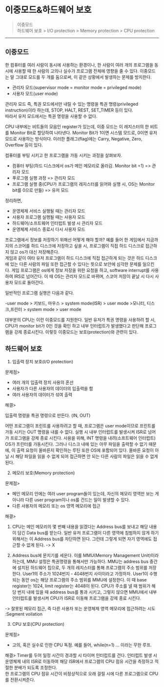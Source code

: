 # 이중모드&하드웨어 보호
> 이중모드  
> 하드웨어 보호
>     > I/O protection
>     > Memory protection
>     > CPU protection
-----------------------------


## 이중모드

한 컴퓨터를 여러 사람이 동시에 사용하는 환경이나, 한 사람이 여러 개의 프로그램을 동시에 사용할 때 한 사람의 고의나 실수가 프로그램 전체에 영향을 줄 수 있다.
이중모드는 말 그대로 모드를 두 개를 둠으로써, 이 같은 상황에서 발생하는 문제를 방지한다.

* 관리자 모드(supervisor mode = monitor mode = privileged mode)
* 사용자 모드(user mode)

관리자 모드 즉, 특권 모드에서만 내릴 수 있는 명령을 특권 명령(privileged instruction)이라 하는데, STOP, HALT, REST, SET_TIMER 등이 있다.  
따라서 유저 모드에서는 특권 명령을 사용할 수 없다.  

CPU 내부에는 비트들의 모음인 register가 있는데, 이중 모드는 이 레지스터의 한 비트를 Monitor Bit로 할당하여 나타낸다. 
Monitor Bit가 1이면 시스템 모드로, 0이면 유저 모드로 사용하는 방식이다. 이러한 플래그(flag)에는 Carry, Negative, Zero, Overflow 등이 있다.

컴퓨터를 부팅 시키고 한 프로그램을 가동 시키는 과정을 살펴보자.  

- 컴퓨터 부팅(하드 디스크에서 os가 메인 메모리로 올라감. Monitor bit =1) => 관리자 모드
- 푸로그램 실행 과정 => 관리자 모드
- 프로그램 실행 중(CPU가 프로그램의 레지스터를 읽어와 실행 시, OS는 Monitor bit를 0으로 만듦) => 유저 모드

정리하면,

- 운영체제 서비스 실행될 때는 관리자 모드
- 사용자 프로그램 실행될 때는 사용자 모드
- 하드웨어/소프트웨어 인터럽트 발생 시 관리자 모드
- 운영체제 서비스 종료시 다시 사용자 모드

프로그램에서 정보를 저장하기 위해선 어떻게 해야 할까? 예를 들어 한 게임에서 지금까지의 스코어를 하드 디스크에 저장하고 싶을 시, 프로그램이 직접 하드 디스크로 접근하지 않고 os가 대신 저장해준다.  
게임과 같이 여타 유저 프로그램이 하드 디스크에 직접 접근하게 되는 것은 하드 디스크에 있는 다른 사람의 파일 또한 접근할 수 있다는 뜻으로 보안에 심각한 문제를 일으킨다.
게임 프로그램은 os에게 정보 저장을 위한 요청을 하고, software interrupt를 사용하여 IRS로 넘어간다. 이 때 OS는 관리자 모드로 바뀌며, 스코어 저장이 끝날 시 다시 사용자 모드로 돌아간다. 

일반적인 프로그램 실행은 다음과 같다.  

-user mode > 키보드, 마우스 > system mode(ISR) > user mode >모니터, 디스크,프린터 > system mode > user mode  

대부분의 CPU는 이런 이중모드를 지원한다. 일반 유저가 특권 명령을 사용하려 할 시, CPU가 monitor bit가 0인 것을 확인 하고 내부 인터럽트가 발생했다고 판단해 프로그램을 강제 종료시킨다. 
이렇듯 이중모드는 보호(protection)와 관련이 있다. 

## 하드웨어 보호

1. 입출력 장치 보호(I/O protection)

문제점>

* 여러 개의 입출력 장치 사용의 혼선
* 사용자가 다른 사용자의 데이터의 입출력을 함
* 여러 사용자의 데이터가 섞여 출력

해결>

입출력 명령을 특권 명령으로 만든다. (IN, OUT)

어떤 프로그램이 프린트를 사용하려고 할 때, 프로그램은 user mode이므로 프린트를 가동 시키는 OUT 명령을 내를 수 없다. 실행 시 내부 인터럽트를 발생시켜 ISR로 넘어가 프로그램을 강제 종료 시킨다. 
사용을 위해, INT 명령을 내려(소프트웨어 인터럽트) OS가 프린터를 가동시킨다. 그러나 디스크 내에 있는 아무 파일을 출력할 수 없기 때문에, 이 출력 요청이 올바른지 확인하는 루틴 또한 OS에 포함되어 있다. 
올바른 요청이 아닐 시 해당 파일을 읽을 수 없게 되어 접근하면 안 되는 다른 사람의 파일은 읽을 수 없게 된다.

2. 메모리 보호(Memory protection)

문제점>

* 메인 메모리 안에는 여러 user program들이 있는데, 자신의 메모리 영역만 보는 게 아니라 다른 user program이나 os를 건드는 일이 발생할 수 있다. 
* 다른 사용자의 메모리 또는 os 영역 메모리에 접근

해결> 
1. CPU는 메인 메모리의 몇 번째 내용을 읽겠다는 Address bus를 보내고 해당 내용이 담긴 Data bus를 받는다. 일반 유저 프로그램이 다른 영역에 침범하지 않게 하기 위해서는 이 Address bus를 차단하면 된다.
그런데 그렇게 되면 자기 영역에도 접근할 수 없게 된다. -> X

2. Address bus에 문지기를 세운다. 이를 MMU(Memory Management Unit)이라 하는데, MMU 설정은 특권명령을 통해서만 가능하다. MMU는 address bus 중간에 설치된 하드웨어 칩으로, 두 개의 레지스터를 통해 프로그램의 주소 범위를 저장한다.
User1의 주소가 1024번지 - 4048번지 사이이라고 가정하자. User1이 수행되는 동안 os는 해당 프로그램의 주소 범위를 MMU에 설정한다. 이 때 base register는 1024, limit register는 4048이 된다. CPU가 주소를 낼 때 범위가 해당 번지 내에 있을 때 address bus를 통과 시키고, 그렇지 않으면 MMU에서 내부 인터럽트를 발생시켜 CPU가 ISR로 이동해 프로그램을 강제 종료 시킨다. 

-> 잘못된 메모리 접근, 즉 다른 사용자 또는 운영체제 영역 메모리에 접근하려는 시도  
:Segment voilation

3. CPU 보호(CPU protection)

문제점>

* 고의, 혹은 실수로 인한 CPU 독점. 예를 들어, while(n=1) ... 이라는 무한 루프.

해결>
Timer를 두어 일정 시간이 경과할 시 타이머 인터럽트를 건다. 인터럽트 발생 시 운영체제 내의 ISR로 이동하여 해당 ISR에서 프로그램의 CPU 점유 시간을 측정하고 적절한 분배가 되도록 조정한다.  
한 프로그램의 CPU 점유 시간이 비정상적으로 오래 걸릴 시에 다른 프로그램으로 CPU를 전환시켜준다.  
